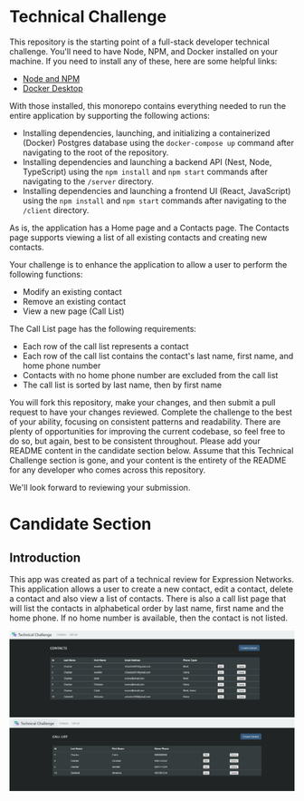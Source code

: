 # Technical Challenge
This repository is the starting point of a full-stack developer technical challenge.  You'll need to have Node, NPM, and Docker installed on your machine.  If you need to install any of these, here are some helpful links:

- [Node and NPM](https://nodejs.org)
- [Docker Desktop](https://docs.docker.com/desktop)

With those installed, this monorepo contains everything needed to run the entire application by supporting the following actions:

- Installing dependencies, launching, and initializing a containerized (Docker) Postgres database using the `docker-compose up` command after navigating to the root of the repository.
- Installing dependencies and launching a backend API (Nest, Node, TypeScript) using the `npm install` and `npm start` commands after navigating to the `/server` directory.
- Installing dependencies and launching a frontend UI (React, JavaScript) using the `npm install` and `npm start` commands after navigating to the `/client` directory.

As is, the application has a Home page and a Contacts page.  The Contacts page supports viewing a list of all existing contacts and creating new contacts.

Your challenge is to enhance the application to allow a user to perform the following functions:

- Modify an existing contact
- Remove an existing contact
- View a new page (Call List)

The Call List page has the following requirements:

- Each row of the call list represents a contact
- Each row of the call list contains the contact's last name, first name, and home phone number
- Contacts with no home phone number are excluded from the call list
- The call list is sorted by last name, then by first name

You will fork this repository, make your changes, and then submit a pull request to have your changes reviewed.  Complete the challenge to the best of your ability, focusing on consistent patterns and readability.  There are plenty of opportunities for improving the current codebase, so feel free to do so, but again, best to be consistent throughout.  Please add your README content in the candidate section below.  Assume that this Technical Challenge section is gone, and your content is the entirety of the README for any developer who comes across this repository.

We'll look forward to reviewing your submission.


# Candidate Section

## Introduction

This app was created as part of a technical review for Expression Networks.  This application allows a user to create a new contact, edit a contact, delete a contact and also view a list of contacts.  There is also a call list page that will list the contacts in alphabetical order by last name, first name and the home phone.  If no home number is available, then the contact is not listed.



![Screenshot](./client/src/images/Screenshot1.jpg)
![Screenshot](./client/src/images/Screenshot2.jpg)


